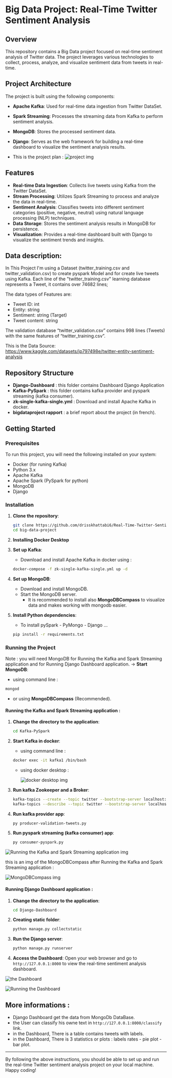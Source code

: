 # Big Data Project: Real-Time Twitter Sentiment Analysis

## Overview

This repository contains a Big Data project focused on real-time sentiment analysis of Twitter data. The project leverages various technologies to collect, process, analyze, and visualize sentiment data from tweets in real-time.

## Project Architecture

The project is built using the following components:

- **Apache Kafka**: Used for real-time data ingestion from Twitter DataSet.
- **Spark Streaming**: Processes the streaming data from Kafka to perform sentiment analysis.
- **MongoDB**: Stores the processed sentiment data.
- **Django**: Serves as the web framework for building a real-time dashboard to visualize the sentiment analysis results.

- This is the project plan :
   ![project img](imgs/flow.png)

## Features

- **Real-time Data Ingestion**: Collects live tweets using Kafka from the Twitter DataSet.
- **Stream Processing**: Utilizes Spark Streaming to process and analyze the data in real-time.
- **Sentiment Analysis**: Classifies tweets into different sentiment categories (positive, negative, neutral) using natural language processing (NLP) techniques.
- **Data Storage**: Stores the sentiment analysis results in MongoDB for persistence.
- **Visualization**: Provides a real-time dashboard built with Django to visualize the sentiment trends and insights.

## Data description:

In This Project I'm using a Dataset (twitter_training.csv and twitter_validation.csv) to create pyspark Model and for create live tweets using Kafka. Each line of the "twitter_training.csv" learning database represents a Tweet, it contains over 74682 lines;

The data types of Features are:
- Tweet ID: int
- Entity: string
- Sentiment: string (Target)
- Tweet content: string

The validation database “twitter_validation.csv” contains 998 lines (Tweets) with the same features of “twitter_training.csv”.

This is the Data Source:
https://www.kaggle.com/datasets/jp797498e/twitter-entity-sentiment-analysis

## Repository Structure

- **Django-Dashboard** : this folder contains Dashboard Django Application
- **Kafka-PySpark** : this folder contains kafka provider and pyspark streaming (kafka consumer).
- **zk-single-kafka-single.yml** : Download and install Apache Kafka in docker.
- **bigdataproject rapport** : a brief report about the project (in french).

## Getting Started

### Prerequisites

To run this project, you will need the following installed on your system:

- Docker (for runing Kafka)
- Python 3.x
- Apache Kafka
- Apache Spark (PySpark for python)
- MongoDB
- Django

### Installation

1. **Clone the repository**:
   ```bash
   git clone https://github.com/drisskhattabi6/Real-Time-Twitter-Sentiment-Analysis.git
   cd big-data-project
   ```
   
2. **Installing Docker Desktop**

3. **Set up Kafka**:
   - Download and install Apache Kafka in docker using :
   ```bash
   docker-compose -f zk-single-kafka-single.yml up -d
   ```

5. **Set up MongoDB**:
   - Download and install MongoDB.
   - Start the MongoDB server.
     - It is recommended to install also **MongoDBCompass** to visualize data and makes working with mongodb easier.

6. **Install Python dependencies**:
   - To install pySpark - PyMongo - Django ...
   ```bash
   pip install -r requirements.txt
   ```

### Running the Project

   Note : you will need MongoDB for Running the Kafka and Spark Streaming application and for Running Django Dashboard application.
-> **Start MongoDB**:
   - using command line :
   ```bash
   mongod
   ```
   - or using **MongoDBCompass** (Recommended).

#### Running the Kafka and Spark Streaming application :

1. **Change the directory to the application**:
   ```bash
   cd Kafka-PySpark
   ```

2. **Start Kafka in docker**:
   - using command line :
   ```bash
   docker exec -it kafka1 /bin/bash
   ```
   - using docker desktop :
     
     ![ docker desktop img](imgs/img5.png)

4. **Run kafka Zookeeper and a Broker**:
   ```bash
   kafka-topics --create --topic twitter --bootstrap-server localhost:9092
   kafka-topics --describe --topic twitter --bootstrap-server localhost:9092
   ```

5. **Run kafka provider app**:
   ```bash
   py producer-validation-tweets.py
   ```

6. **Run pyspark streaming (kafka consumer) app**:
   ```bash
   py consumer-pyspark.py
   ```

![Running the Kafka and Spark Streaming application img](imgs/img6.png)

this is an img of the MongoDBCompass after Running the Kafka and Spark Streaming application :

![MongoDBCompass img](imgs/img4.png)

#### Running Django Dashboard application :

1. **Change the directory to the application**:
   ```bash
   cd Django-Dashboard
   ```

2. **Creating static folder**:
   ```bash
   python manage.py collectstatic
   ```

3. **Run the Django server**:
   ```bash
   python manage.py runserver
   ```

4. **Access the Dashboard**:
   Open your web browser and go to `http://127.0.0.1:8000` to view the real-time sentiment analysis dashboard.

![the Dashboard](imgs/img2.png)

![Running the Dashboard](imgs/img3.png)

## More informations : 

- Django Dashboard get the data from MongoDb DataBase.
- the User can classify his owne text in `http://127.0.0.1:8000/classify` link.
- in the Dashboard, There is a table contains tweets with labels.
- in the Dashboard, There is 3 statistics or plots : labels rates - pie plot - bar plot.
  
---

By following the above instructions, you should be able to set up and run the real-time Twitter sentiment analysis project on your local machine. Happy coding!
